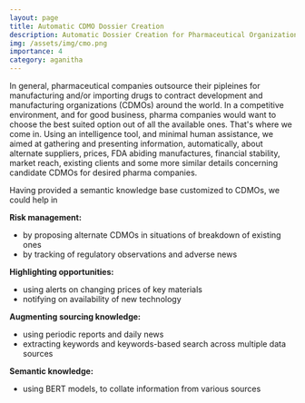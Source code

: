 ```yaml
---
layout: page
title: Automatic CDMO Dossier Creation  
description: Automatic Dossier Creation for Pharmaceutical Organizations (Using AKM) 
img: /assets/img/cmo.png 
importance: 4 
category: aganitha
---
```

<!-- <div class="row justify-content-sm-center">
        <img class="img-fluid rounded z-depth-1" src="{{ '/assets/img/aganithacovidhub.png' | relative_url }}" title="PredictiveMaintenance"/>
</div> 
<br>  -->

In general, pharmaceutical companies outsource their pipleines for manufacturing and/or importing drugs to contract development and manufacturing organizations (CDMOs) around the world. In a competitive environment, and for good business, pharma companies would want to choose the best suited option out of all the available ones. That's where we come in. Using an intelligence tool, and minimal human assistance, we aimed at gathering and presenting information, automatically, about alternate suppliers, prices, FDA abiding manufactures, financial stability, market reach, existing clients and some more similar details concerning candidate CDMOs for desired pharma companies.  

Having provided a semantic knowledge base customized to CDMOs, we could help in 

**Risk management:** 
- by proposing alternate CDMOs in situations of breakdown of existing ones 
- by tracking of regulatory observations and adverse news 

**Highlighting opportunities:** 
- using alerts on changing prices of key materials 
- notifying on availability of new technology 



**Augmenting sourcing knowledge:** 
- using periodic reports and daily news 
- extracting keywords and keywords-based search across multiple data sources 

**Semantic knowledge:** 
- using BERT models, to collate information from various sources 